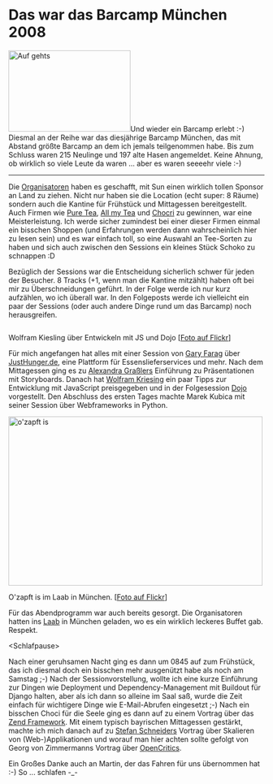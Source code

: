 # Das war das Barcamp München 2008

<a class="left" href="http://www.flickr.com/photos/zerok/2935049663/" title="Auf gehts by zeroK, on Flickr"><img src="http://farm4.static.flickr.com/3011/2935049663_67b8bd681d_m.jpg" width="240" height="160" alt="Auf gehts" /></a>Und wieder ein Barcamp erlebt :-) Diesmal an der Reihe war das diesjährige Barcamp München, das mit Abstand größte Barcamp an dem ich jemals teilgenommen habe. Bis zum Schluss waren 215 Neulinge und 197 alte Hasen angemeldet. Keine Ahnung, ob wirklich so viele Leute da waren ... aber es waren seeeehr viele :-)

-------------------------------

Die [Organisatoren](http://barcampmunich.mixxt.de/networks/wiki/index.Organisation) haben es geschafft, mit Sun einen wirklich tollen Sponsor an Land zu ziehen. Nicht nur haben sie die Location (echt super: 8 Räume) sondern auch die Kantine für Frühstück und Mittagessen bereitgestellt. Auch Firmen wie [Pure Tea](http://www.puretea.de/), [All my Tea](http://www.allmytea.de/) und [Chocri](http://chocri.de) zu gewinnen, war eine Meisterleistung. Ich werde sicher zumindest bei einer dieser Firmen einmal ein bisschen Shoppen (und Erfahrungen werden dann wahrscheinlich hier zu lesen sein) und es war einfach toll, so eine Auswahl an Tee-Sorten zu haben und sich auch zwischen den Sessions ein kleines Stück Schoko zu schnappen :D

Bezüglich der Sessions war die Entscheidung sicherlich schwer für jeden der Besucher. 8 Tracks (+1, wenn man die Kantine mitzählt) haben oft bei mir zu Überschneidungen geführt. In der Folge werde ich nur kurz aufzählen, wo ich überall war. In den Folgeposts werde ich vielleicht ein paar der Sessions (oder auch andere Dinge rund um das Barcamp) noch herausgreifen.

<div class="figure"><img src="http://farm4.static.flickr.com/3283/2935058623_6838e47fcb_m.jpg" alt="" /><p class="caption">Wolfram Kiesling über Entwickeln mit JS und Dojo [<a href="http://www.flickr.com/photos/zerok/2935058623/">Foto auf Flickr</a>]</p></div>

Für mich angefangen hat alles mit einer Session von [Gary Farag](http://www.farag.ag/) über [JustHunger.de](http://justhunger.de/), eine Plattform für Essenslieferservices und mehr. Nach dem Mittagessen ging es zu [Alexandra Graßlers](http://www.wissensagentur.net/) Einführung zu Präsentationen mit Storyboards. Danach hat [Wolfram Kriesing](http://uxebu.com/) ein paar Tipps zur Entwicklung mit JavaScript preisgegeben und in der Folgesession [Dojo](http://dojotoolkit.org) vorgestellt. Den Abschluss des ersten Tages machte Marek Kubica mit seiner Session über Webframeworks in Python.

<div class="figure"><img src="http://farm4.static.flickr.com/3249/2935062565_efd70c7a4b.jpg" width="500" height="333" alt="o'zapft is" /><p class="caption">O'zapft is im Laab in München. [<a href="http://www.flickr.com/photos/zerok/2935062565/" title="o'zapft is by zeroK, on Flickr">Foto auf Flickr</a>]</p></div>

Für das Abendprogramm war auch bereits gesorgt. Die Organisatoren hatten ins [Laab](http://www.laab-münchen.de/) in München geladen, wo es ein wirklich leckeres Buffet gab. Respekt. 

&lt;Schlafpause&gt;

Nach einer geruhsamen Nacht ging es dann um 0845 auf zum Frühstück, das ich diesmal doch ein bisschen mehr ausgenützt habe als noch am Samstag ;-) Nach der Sessionvorstellung, wollte ich eine kurze Einführung zur Dingen wie Deployment und Dependency-Management mit Buildout für Django halten, aber als ich dann so alleine im Saal saß, wurde die Zeit einfach für wichtigere Dinge wie E-Mail-Abrufen eingesetzt ;-) Nach ein bisschen Choci für die Seele ging es dann auf zu einem Vortrag über das [Zend Framework](http://framework.zend.com/). Mit einem typisch bayrischen Mittagessen gestärkt, machte ich mich danach auf zu [Stefan Schneiders](https://www.xing.com/profile/Stefan_Schneider113) Vortrag über Skalieren von (Web-)Applikationen und worauf man hier achten sollte gefolgt von Georg von Zimmermanns Vortrag über [OpenCritics](http://opencritics.de/).

Ein Großes Danke auch an Martin, der das Fahren für uns übernommen hat :-) So ... schlafen -_-
